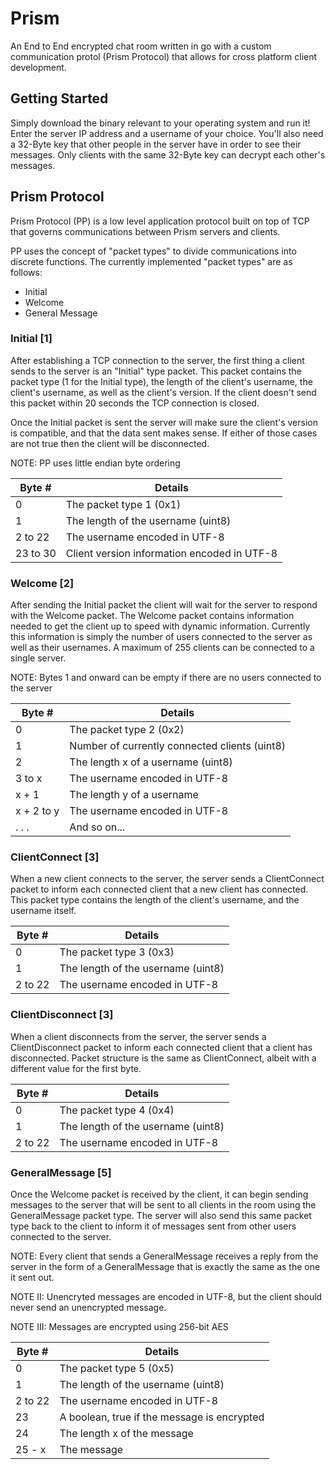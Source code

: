 # Prism

An End to End encrypted chat room written in go with a custom communication protol (Prism Protocol) that allows for cross platform client development.

## Getting Started

Simply download the binary relevant to your operating system and run it!
Enter the server IP address and a username of your choice. You'll also need a 32-Byte key that other people in the server have in order to see their messages. Only clients with the same 32-Byte key can decrypt each other's messages.

## Prism Protocol

Prism Protocol (PP) is a low level application protocol built on top of TCP that governs communications between Prism servers and clients.

PP uses the concept of "packet types" to divide communications into discrete functions. The currently implemented "packet types" are as follows:

- Initial
- Welcome
- General Message

### Initial [1]

After establishing a TCP connection to the server, the first thing a client sends to the server is an "Initial" type packet. This packet contains the packet type (1 for the Initial type), the length of the client's username, the client's username, as well as the client's version. If the client doesn't send this packet within 20 seconds the TCP connection is closed.

Once the Initial packet is sent the server will make sure the client's version is compatible, and that the data sent makes sense. If either of those cases are not true then the client will be disconnected.

NOTE: PP uses little endian byte ordering

| Byte # | Details |
| ------ | ------- |
| 0 | The packet type 1 (0x1) |
| 1 | The length of the username (uint8) |
| 2 to 22 | The username encoded in UTF-8 |
| 23 to 30 | Client version information encoded in UTF-8 |

### Welcome [2]

After sending the Initial packet the client will wait for the server to respond with the Welcome packet. The Welcome packet contains information needed to get the client up to speed with dynamic information. Currently this information is simply the number of users connected to the server as well as their usernames. A maximum of 255 clients can be connected to a single server.

NOTE: Bytes 1 and onward can be empty if there are no users connected to the server

| Byte # | Details |
| ------ | ------- |
| 0 | The packet type 2 (0x2) |
| 1 | Number of currently connected clients (uint8) |
| 2 | The length x of a username (uint8) |
| 3 to x | The username encoded in UTF-8 |
| x + 1 | The length y of a username |
|x + 2 to y | The username encoded in UTF-8 |
| . . . | And so on... |

### ClientConnect [3]

When a new client connects to the server, the server sends a ClientConnect packet to inform each connected client that a new client has connected. This packet type contains the length of the client's username, and the username itself.

| Byte # | Details |
| ------ | ------- |
| 0 | The packet type 3 (0x3) |
| 1 | The length of the username (uint8) |
| 2 to 22 | The username encoded in UTF-8 |

### ClientDisconnect [3]

When a client disconnects from the server, the server sends a ClientDisconnect packet to inform each connected client that a client has disconnected. Packet structure is the same as ClientConnect, albeit with a different value for the first byte.

| Byte # | Details |
| ------ | ------- |
| 0 | The packet type 4 (0x4) |
| 1 | The length of the username (uint8) |
| 2 to 22| The username encoded in UTF-8 |

### GeneralMessage [5]

Once the Welcome packet is received by the client, it can begin sending messages to the server that will be sent to all clients in the room using the GeneralMessage packet type. The server will also send this same packet type back to the client to inform it of messages sent from other users connected to the server.

NOTE: Every client that sends a GeneralMessage receives a reply from the server in the form of a GeneralMessage that is exactly the same as the one it sent out.

NOTE II: Unencryted messages are encoded in UTF-8, but the client should never send an unencrypted message.

NOTE III: Messages are encrypted using 256-bit AES

| Byte # | Details |
| ------ | ------- |
| 0 | The packet type 5 (0x5) |
| 1 | The length of the username (uint8) |
| 2 to 22 | The username encoded in UTF-8 |
| 23 | A boolean, true if the message is encrypted |
| 24 | The length x of the message |
| 25 - x | The message